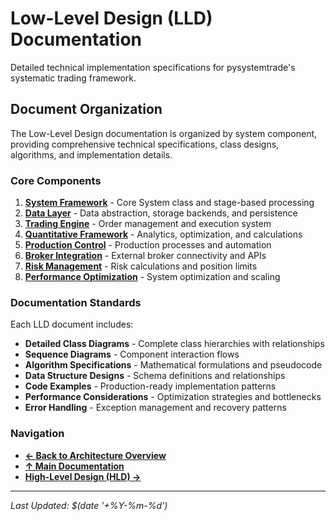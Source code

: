 # Low-Level Design (LLD) Documentation

Detailed technical implementation specifications for pysystemtrade's systematic trading framework.

## Document Organization

The Low-Level Design documentation is organized by system component, providing comprehensive technical specifications, class designs, algorithms, and implementation details.

### **Core Components**

1. **[System Framework](01-system-framework.md)** - Core System class and stage-based processing
2. **[Data Layer](02-data-layer.md)** - Data abstraction, storage backends, and persistence
3. **[Trading Engine](03-trading-engine.md)** - Order management and execution system
4. **[Quantitative Framework](04-quantitative-framework.md)** - Analytics, optimization, and calculations
5. **[Production Control](05-production-control.md)** - Production processes and automation
6. **[Broker Integration](06-broker-integration.md)** - External broker connectivity and APIs
7. **[Risk Management](07-risk-management.md)** - Risk calculations and position limits
8. **[Performance Optimization](08-performance-optimization.md)** - System optimization and scaling

### **Documentation Standards**

Each LLD document includes:
- **Detailed Class Diagrams** - Complete class hierarchies with relationships
- **Sequence Diagrams** - Component interaction flows  
- **Algorithm Specifications** - Mathematical formulations and pseudocode
- **Data Structure Designs** - Schema definitions and relationships
- **Code Examples** - Production-ready implementation patterns
- **Performance Considerations** - Optimization strategies and bottlenecks
- **Error Handling** - Exception management and recovery patterns

### **Navigation**

- **[← Back to Architecture Overview](../architecture/README.md)**
- **[↑ Main Documentation](../README.md)**
- **[High-Level Design (HLD) →](../hld/README.md)**

---

*Last Updated: $(date '+%Y-%m-%d')*